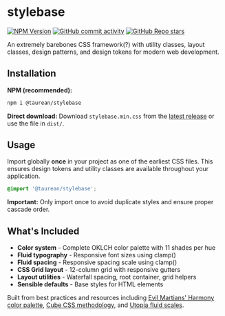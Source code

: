 # stylebase
[![NPM Version](https://img.shields.io/npm/v/%40taurean%2Fstylebase?style=flat-square&logo=npm&logoColor=%23CB3837&label=NPM%20version%20%20%20%20&labelColor=%23ECEBEB)](https://www.npmjs.com/package/@taurean/stylebase) [![GitHub commit activity](https://img.shields.io/github/commit-activity/y/taurean/stylebase?style=flat-square)](https://github.com/taurean/stylebase) [![GitHub Repo stars](https://img.shields.io/github/stars/taurean/stylebase?style=flat-square)](https://github.com/taurean/stylebase)


An extremely barebones CSS framework(?) with utility classes, layout classes, design patterns, and design tokens for modern web development.

## Installation

**NPM (recommended):**
```bash
npm i @taurean/stylebase
```

**Direct download:**
Download `stylebase.min.css` from the [latest release](https://github.com/taurean/stylebase/releases) or use the file in `dist/`.

## Usage

Import globally **once** in your project as one of the earliest CSS files. This ensures design tokens and utility classes are available throughout your application.

```css
@import '@taurean/stylebase';
```

**Important:** Only import once to avoid duplicate styles and ensure proper cascade order.

## What's Included

- **Color system** - Complete OKLCH color palette with 11 shades per hue
- **Fluid typography** - Responsive font sizes using clamp()
- **Fluid spacing** - Responsive spacing scale using clamp()
- **CSS Grid layout** - 12-column grid with responsive gutters
- **Layout utilities** - Waterfall spacing, root container, grid helpers
- **Sensible defaults** - Base styles for HTML elements

Built from best practices and resources including [Evil Martians' Harmony color palette](https://evilmartians.com/opensource/harmony), [Cube CSS methodology](https://cube.fyi), and [Utopia fluid scales](https://utopia.fyi).

